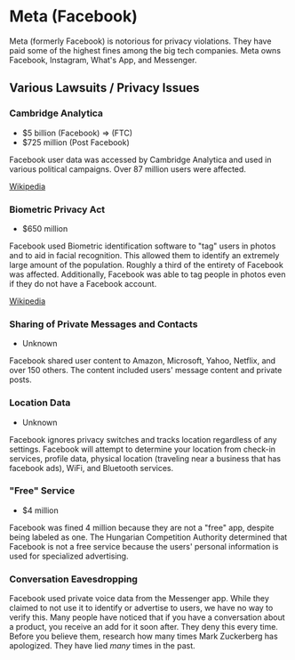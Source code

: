 # Meta (Facebook)

Meta (formerly Facebook) is notorious for privacy violations. They have paid some of the highest fines among the big tech companies. Meta owns Facebook, Instagram, What's App, and Messenger.

## Various Lawsuits / Privacy Issues

### Cambridge Analytica

- $5 billion (Facebook) => (FTC)
- $725 million (Post Facebook)

Facebook user data was accessed by Cambridge Analytica and used in various political campaigns. Over 87 million users were affected.

[Wikipedia](https://en.wikipedia.org/wiki/Facebook%E2%80%93Cambridge_Analytica_data_scandal)

### Biometric Privacy Act

- $650 million

Facebook used Biometric identification software to "tag" users in photos and to aid in facial recognition. This allowed them to identify an extremely large amount of the population. Roughly a third of the entirety of Facebook was affected. Additionally, Facebook was able to tag people in photos even if they do not have a Facebook account.

[Wikipedia](https://en.wikipedia.org/wiki/Privacy_concerns_with_Facebook#User_data_concerns)

### Sharing of Private Messages and Contacts

- Unknown

Facebook shared user content to Amazon, Microsoft, Yahoo, Netflix, and over 150 others. The content included users' message content and private posts.

### Location Data

- Unknown

Facebook ignores privacy switches and tracks location regardless of any settings. Facebook will attempt to determine your location from check-in services, profile data, physical location (traveling near a business that has facebook ads), WiFi, and Bluetooth services.

### "Free" Service

- $4 million

Facebook was fined 4 million because they are not a "free" app, despite being labeled as one. The Hungarian Competition Authority determined that Facebook is not a free service because the users' personal information is used for specialized advertising.

### Conversation Eavesdropping

Facebook used private voice data from the Messenger app. While they claimed to not use it to identify or advertise to users, we have no way to verify this. Many people have noticed that if you have a conversation about a product, you receive an add for it soon after. They deny this every time. Before you believe them, research how many times Mark Zuckerberg has apologized. They have lied <em>many</em> times in the past.